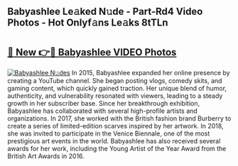 ## Babyashlee Le𝚊ked N𝚞de - Part-Rd4 Video Photos - Hot Onlyf𝚊ns Le𝚊ks 8tTLn

# <h2><a href="http://ab44180.deff.icu/?id=Babyashlee">🔗 New 👉🔴 Babyashlee VIDEO Photos</a></h2>

[![Babyashlee N𝚞des](https://i.imgur.com/rIISA9y.gif)](http://ab44180.deff.icu/?id=Babyashlee)
In 2015, Babyashlee expanded her online presence by creating a YouTube channel. She began posting vlogs, comedy skits, and gaming content, which quickly gained traction. Her unique blend of humor, authenticity, and vulnerability resonated with viewers, leading to a steady growth in her subscriber base. Since her breakthrough exhibition, Babyashlee has collaborated with several high-profile artists and organizations. In 2017, she worked with the British fashion brand Burberry to create a series of limited-edition scarves inspired by her artwork. In 2018, she was invited to participate in the Venice Biennale, one of the most prestigious art events in the world. Babyashlee has also received several awards for her work, including the Young Artist of the Year Award from the British Art Awards in 2016.
